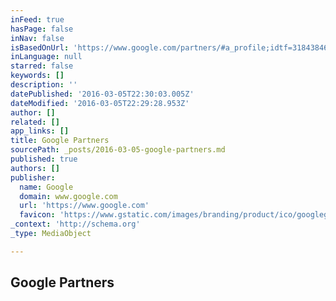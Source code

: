 ```yaml
---
inFeed: true
hasPage: false
inNav: false
isBasedOnUrl: 'https://www.google.com/partners/#a_profile;idtf=3184384698;locn=Tasmania,%20Australia;qury=Digital%20Agency'
inLanguage: null
starred: false
keywords: []
description: ''
datePublished: '2016-03-05T22:30:03.005Z'
dateModified: '2016-03-05T22:29:28.953Z'
author: []
related: []
app_links: []
title: Google Partners
sourcePath: _posts/2016-03-05-google-partners.md
published: true
authors: []
publisher:
  name: Google
  domain: www.google.com
  url: 'https://www.google.com'
  favicon: 'https://www.gstatic.com/images/branding/product/ico/googleg_lodp.ico'
_context: 'http://schema.org'
_type: MediaObject

---
```

<article style=""><h1>Google Partners</h1></article>